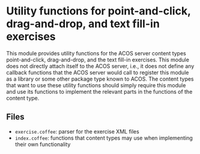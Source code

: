 # Utility functions for point-and-click, drag-and-drop, and text fill-in exercises

This module provides utility functions for the ACOS server content types point-and-click,
drag-and-drop, and the text fill-in exercises. This module does not directly attach itself
to the ACOS server, i.e., it does not define any callback functions that the ACOS server
would call to register this module as a library or some other package type known to ACOS.
The content types that want to use these utility functions should simply require
this module and use its functions to implement the relevant parts in the functions
of the content type.

## Files

* `exercise.coffee`: parser for the exercise XML files
* `index.coffee`: functions that content types may use when implementing their own functionality

